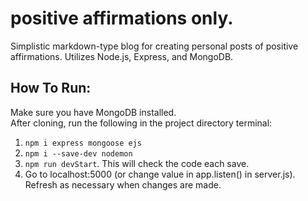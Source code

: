 # positive affirmations only.
Simplistic markdown-type blog for creating personal posts of positive affirmations. 
Utilizes Node.js, Express, and MongoDB.

## How To Run:
Make sure you have MongoDB installed.<br/>
After cloning, run the following in the project directory terminal:
1. `npm i express mongoose ejs`
2. `npm i --save-dev nodemon`
3. `npm run devStart`. This will check the code each save.
4. Go to localhost:5000 (or change value in app.listen() in server.js). Refresh as necessary when changes are made.


